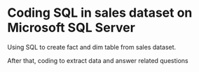 # Coding SQL in sales dataset on Microsoft SQL Server

Using SQL to create fact and dim table from sales dataset.

After that, coding to extract data and answer related questions
